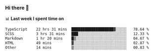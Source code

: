 ### Hi there 👋

<!--
**DBvc/DBvc** is a ✨ _special_ ✨ repository because its `README.md` (this file) appears on your GitHub profile.

Here are some ideas to get you started:

- 🔭 I’m currently working on ...
- 🌱 I’m currently learning ...
- 👯 I’m looking to collaborate on ...
- 🤔 I’m looking for help with ...
- 💬 Ask me about ...
- 📫 How to reach me: ...
- 😄 Pronouns: ...
- ⚡ Fun fact: ...
-->

📊 **Last week I spent time on**
<!--START_SECTION:waka-->

```txt
TypeScript    22 hrs 31 mins  ███████████████████▓░░░░░   78.64 %
SCSS          3 hrs 31 mins   ███░░░░░░░░░░░░░░░░░░░░░░   12.33 %
Markdown      1 hr 20 mins    █▒░░░░░░░░░░░░░░░░░░░░░░░   04.67 %
HTML          49 mins         ▓░░░░░░░░░░░░░░░░░░░░░░░░   02.87 %
Other         14 mins         ▒░░░░░░░░░░░░░░░░░░░░░░░░   00.83 %
```

<!--END_SECTION:waka-->
